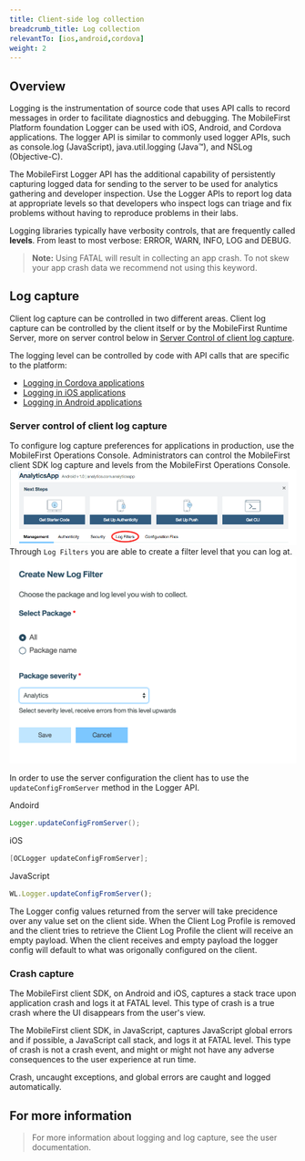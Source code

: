 ```yaml
---
title: Client-side log collection
breadcrumb_title: Log collection
relevantTo: [ios,android,cordova]
weight: 2
---
```


## Overview
Logging is the instrumentation of source code that uses API calls to record messages in order to facilitate diagnostics and debugging. The MobileFirst Platform foundation Logger can be used with iOS, Android, and Cordova applications. The logger API is similar to commonly used logger APIs, such as console.log (JavaScript), java.util.logging (Java™), and NSLog (Objective-C). 

The MobileFirst Logger API has the additional capability of persistently capturing logged data for sending to the server to be used for analytics gathering and developer inspection. Use the Logger APIs to report log data at appropriate levels so that developers who inspect logs can triage and fix problems without having to reproduce problems in their labs.

Logging libraries typically have verbosity controls, that are frequently called **levels**. From least to most verbose: ERROR, WARN, INFO, LOG and DEBUG. 

>**Note:** Using FATAL will result in collecting an app crash. To not skew your app crash data we recommend not using this keyword.

## Log capture
Client log capture can be controlled in two different areas. Client log capture can be controlled by the client itself or by the MobileFirst Runtime Server, more on server control below in [Server Control of client log capture](#here). 

The logging level can be controlled by code with API calls that are specific to the platform:

* [Logging in Cordova applications](cordova/)
* [Logging in iOS applications](ios/)
* [Logging in Android applications](android/)

### Server control of client log capture
To configure log capture preferences for applications in production, use the MobileFirst Operations Console. Administrators can control the MobileFirst client SDK log capture and levels from the MobileFirst Operations Console.
![App-Control-Center](AppControlDashboard.png)
Through `Log Filters` you are able to create a filter level that you can log at.
![Log-Filter](LogFilter.png)

In order to use the server configuration the client has to use the `updateConfigFromServer` method in the Logger API.

Andoird

```java
Logger.updateConfigFromServer();
```

iOS

```objective-c
[OCLogger updateConfigFromServer];
```

JavaScript

```javascript
WL.Logger.updateConfigFromServer();
```
The Logger config values returned from the server will take precidence over any value set on the client side. When the Client Log Profile is removed and the client tries to retrieve the Client Log Profile the client will receive an empty payload. When the client receives and empty payload the logger config will default to what was origonally configured on the client.

### Crash capture
The MobileFirst client SDK, on Android and iOS, captures a stack trace upon application crash and logs it at FATAL level. This type of crash is a true crash where the UI disappears from the user's view.

The MobileFirst client SDK, in JavaScript, captures JavaScript global errors and if possible, a JavaScript call stack, and logs it at FATAL level. This type of crash is not a crash event, and might or might not have any adverse consequences to the user experience at run time.

Crash, uncaught exceptions, and global errors are caught and logged automatically.

## For more information
> For more information about logging and log capture, see the user documentation.
